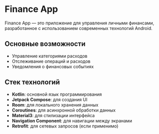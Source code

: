 # Finance App

Finance App — это приложение для управления личными финансами, разработанное с использованием современных технологий Android.

## Основные возможности

- Управление категориями расходов
- Отслеживание операций и расходов
- Уведомления о финансовых событиях

## Стек технологий

- **Kotlin**: основной язык программирования
- **Jetpack Compose**: для создания UI
- **Room**: для локального хранения данных
- **Coroutines**: для асинхронной обработки данных
- **Material3**: для стилизации интерфейса
- **Navigation Component**: для навигации между экранами
- **Retrofit**: для сетевых запросов (если применимо)
